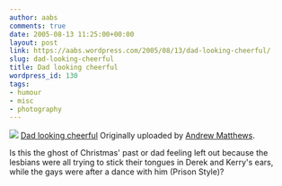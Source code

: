 ```yaml
---
author: aabs
comments: true
date: 2005-08-13 11:25:00+00:00
layout: post
link: https://aabs.wordpress.com/2005/08/13/dad-looking-cheerful/
slug: dad-looking-cheerful
title: Dad looking cheerful
wordpress_id: 130
tags:
- humour
- misc
- photography
---
```


[![](http://photos23.flickr.com/33533334_12b31f2b67_m.jpg)](http://www.flickr.com/photos/aabs/33533334/)
[Dad looking cheerful](http://www.flickr.com/photos/aabs/33533334/)
Originally uploaded by [Andrew Matthews](http://www.flickr.com/people/aabs/).

Is this the ghost of Christmas' past or dad feeling left out because the lesbians were all trying to stick their tongues in Derek and Kerry's ears, while the gays were after a dance with him (Prison Style)?
